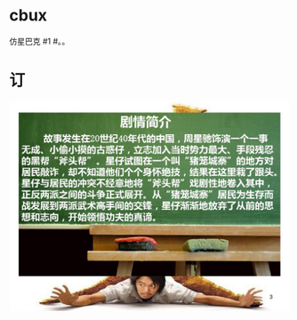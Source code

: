 # cbux
仿星巴克
#1
#。。
# 订
![image](https://github.com/1007821840/cbux/blob/master/images/ce8c96b54b35eefdc8d333e8%20(1).jfif)
